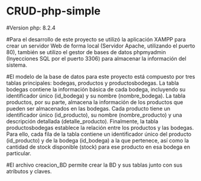 # CRUD-php-simple

#Version php: 8.2.4

#Para el desarrollo de este proyecto se utilizó la aplicación XAMPP para crear un servidor Web de forma local (Servidor Apache, utilizando el puerto 80), también se utilizo el gestor de bases de datos phpmyadmin (Inyecciones SQL por el puerto 3306) para almacenar la información del sistema.

#El modelo de la base de datos para este proyecto está compuesto por tres tablas principales: bodegas, productos y productosbodegas. La tabla bodegas contiene la información básica de cada bodega, incluyendo su identificador único (id_bodega) y su nombre (nombre_bodega). La tabla productos, por su parte, almacena la información de los productos que pueden ser almacenados en las bodegas. Cada producto tiene un identificador único (id_producto), su nombre (nombre_producto) y una descripción detallada (detalle_producto).
Finalmente, la tabla productosbodegas establece la relación entre los productos y las bodegas. Para ello, cada fila de la tabla contiene un identificador único del producto (id_producto) y de la bodega (id_bodega) a la que pertenece, así como la cantidad de stock disponible (stock) para ese producto en esa bodega en particular.

#El archivo creacion_BD permite crear la BD y sus tablas junto con sus atributos y claves.
